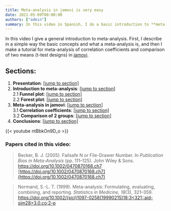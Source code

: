 ```yaml
---
title: Meta-analysis in jamovi is very easy
date: 2021-05-09T00:00:00
authors: ["admin"]
summary: In this video in Spanish, I do a basic introduction to **meta-analysis**, and explain how to meta-analyse correlation coefficients and 2-means comparisons in [jamovi](https://www.jamovi.org/). 
---
```


In this video I give a general introduction to meta-analysis. First, I describe in a simple way the basic concepts and what a meta-analysis is, and then I make a tutorial for meta-analysis of correlation coefficients and comparison of two means (t-test designs) in [jamovi](https://www.jamovi.org/).


## Sections:

1. **Presentation**: [[jump to section]](https://youtu.be/ntBbkOn9D_o) 
2. **Introduction to meta-analysis**: [[jump to section]](https://youtu.be/ntBbkOn9D_o?t=110)  
  2.1 **Funnel plot**: [[jump to section]](https://youtu.be/ntBbkOn9D_o?t=389)  
  2.2 **Forest plot**: [[jump to section]](https://youtu.be/ntBbkOn9D_o?t=601)  
3. **Meta-analysis in jamovi**: [[jump to section]](https://youtu.be/ntBbkOn9D_o?t=796)  
  3.1 **Correlation coefficients**: [[jump to section]](https://youtu.be/ntBbkOn9D_o?t=870)  
  3.2 **Comparison of 2 groups**: [[jump to section]](https://youtu.be/ntBbkOn9D_o?t=1730)  
4. **Conclusions**: [[jump to section]](https://youtu.be/ntBbkOn9D_o?t=2288)  

{{< youtube ntBbkOn9D_o >}}

### Papers cited in this video:

> Becker, B. J. (2005). Failsafe N or File-Drawer Number. In *Publication Bias in Meta-Analysis* (pp. 111–125). John Wiley & Sons. https://doi.org/10.1002/0470870168.ch7. [https://doi.org/10.1002/0470870168.ch7](https://doi.org/10.1002/0470870168.ch7)

> Normand, S.-L. T. (1999). Meta-analysis: Formulating, evaluating, combining, and reporting. *Statistics in Medicine, 18*(3), 321–359. [https://doi.org/10.1002/(sici)1097-0258(19990215)18:3<321::aid-sim28>3.0.co;2-p](https://doi.org/10.1002/(sici)1097-0258(19990215)18:3<321::aid-sim28>3.0.co;2-p)

